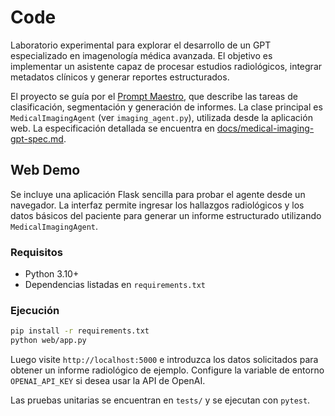 # Code

Laboratorio experimental para explorar el desarrollo de un GPT especializado en imagenología médica avanzada. El objetivo es implementar un asistente capaz de procesar estudios radiológicos, integrar metadatos clínicos y generar reportes estructurados.

El proyecto se guía por el [Prompt Maestro](docs/prompt-maestro.md), que describe las tareas de clasificación, segmentación y generación de informes.
La clase principal es `MedicalImagingAgent` (ver `imaging_agent.py`), utilizada desde la aplicación web.
La especificación detallada se encuentra en [docs/medical-imaging-gpt-spec.md](docs/medical-imaging-gpt-spec.md).

## Web Demo

Se incluye una aplicación Flask sencilla para probar el agente desde un navegador.
La interfaz permite ingresar los hallazgos radiológicos y los datos básicos del paciente
para generar un informe estructurado utilizando `MedicalImagingAgent`.

### Requisitos
- Python 3.10+
- Dependencias listadas en `requirements.txt`

### Ejecución
```bash
pip install -r requirements.txt
python web/app.py
```
Luego visite `http://localhost:5000` e introduzca los datos solicitados para obtener
un informe radiológico de ejemplo. Configure la variable de entorno `OPENAI_API_KEY`
si desea usar la API de OpenAI.

Las pruebas unitarias se encuentran en `tests/` y se ejecutan con `pytest`.
